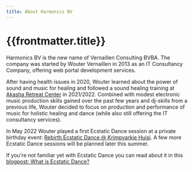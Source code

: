 ```yaml
---
title: About Harmonics BV
---
```


# {{frontmatter.title}}

Harmonics BV is the new name of Vernaillen Consulting BVBA.
The company was started by Wouter Vernaillen in 2013 as an IT Consultancy Company, offering web portal development services.

After having health issues in 2020, Wouter learned about the power of sound and music for healing and  followed a sound healing training at [Akasha Retreat Center](https://www.akasharetreatcenter.com/) in 2021/2022.
Combined with modest electronic music production skills gained over the past few years and dj-skills from a previous life, Wouter decided to focus on production and performance of music for holistic healing and dance (while also still offering the IT consultancy services).

In May 2022 Wouter played a first Ecstatic Dance session at a private birthday event: [Rebirth Ecstatic Dance @ Krimpvarkie Huisi](https://www.mixcloud.com/woutervernaillen/rebirth-ecstatic-dance-krimpvarkie-huisi/).
A few more Ecstatic Dance sessions will be planned later this summer.

If you're not familiar yet with Ecstatic Dance you can read about it in this [blogpost: What is Ecstatic Dance?](/blog/whatisecstaticdance)
